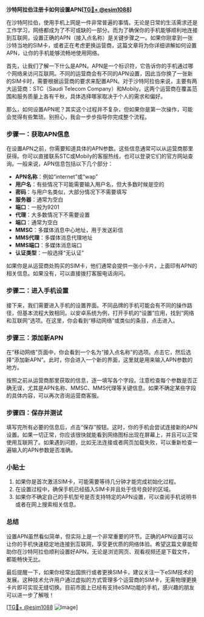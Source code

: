 **沙特阿拉伯注册卡如何设置APN[[TG💪+ @esim1088](https://t.me/s/esim1088)]**

在沙特阿拉伯，使用手机上网是一件非常普遍的事情。无论是日常的生活需求还是工作学习，网络都成为了不可或缺的一部分。而为了确保你的手机能够顺利地连接到互联网，设置正确的APN（接入点名称）是关键步骤之一。如果你刚拿到一张沙特当地的SIM卡，或者正在考虑更换运营商，这篇文章将为你详细讲解如何设置APN，让你的手机能够流畅地使用网络。

首先，让我们了解一下什么是APN。APN是一个标识符，它告诉你的手机通过哪个网络来访问互联网。不同的运营商会有不同的APN设置，因此当你换了一张新的SIM卡时，需要根据运营商的要求来配置APN。对于沙特阿拉伯来说，主要有两大运营商：STC（Saudi Telecom Company）和Mobily。这两个运营商在覆盖范围和服务质量上各有千秋，具体选择哪家取决于个人的需求和偏好。

那么，如何设置APN呢？其实这个过程并不复杂，但如果你是第一次操作，可能会觉得有些繁琐。别担心，我会一步步指导你完成整个流程。

### 步骤一：获取APN信息

在设置APN之前，你需要知道具体的APN参数。这些信息通常可以从运营商那里获得。你可以直接联系STC或Mobily的客服热线，也可以登录它们的官方网站查询。一般来说，APN信息包括以下几个部分：

- **APN名称**：例如“internet”或“wap”
- **用户名**：有些情况下可能需要输入用户名，但大多数时候是空的
- **密码**：与用户名类似，大部分情况下不需要填写
- **服务器**：通常为空白
- **端口**：一般为9201
- **代理**：大多数情况下不需要设置
- **端口**：通常为空白
- **MMSC**：多媒体消息中心地址，用于发送彩信
- **MMS代理**：多媒体消息代理地址
- **MMS端口**：多媒体消息端口
- **认证类型**：一般选择“无认证”

如果你是从运营商处购买的SIM卡，他们通常会提供一张小卡片，上面印有APN的相关信息。如果没有，可以直接拨打客服电话询问。

### 步骤二：进入手机设置

接下来，我们需要进入手机的设置界面。不同品牌的手机可能会有不同的操作路径，但基本流程大致相同。以安卓系统为例，打开手机的“设置”应用，找到“网络和互联网”选项。在这里，你会看到“移动网络”或类似的条目，点击进入。

### 步骤三：添加新APN

在“移动网络”页面中，你会看到一个名为“接入点名称”的选项。点击它，然后选择“添加新APN”。此时，你会进入一个新的界面，这里就是用来输入APN参数的地方。

按照之前从运营商那里获取的信息，逐一填写各个字段。注意检查每个参数是否正确无误，尤其是APN名称、MMSC、MMS代理等关键信息。如果不确定某些字段的具体内容，可以再次咨询运营商客服。

### 步骤四：保存并测试

填写完所有必要的信息后，点击“保存”按钮。这时，你的手机会尝试连接新的APN设置。如果一切正常，你应该很快就能看到网络图标出现在屏幕上，并且可以正常使用互联网了。如果遇到问题，比如无法连接或者网页加载失败，可以重新检查一遍输入的APN参数是否准确。

### 小贴士

1. 如果你是首次激活SIM卡，可能需要等待几分钟才能完成初始化过程。
2. 在设置过程中，确保手机已经插入SIM卡并且处于信号良好的区域。
3. 如果你不确定自己的手机型号是否支持特定的APN设置，可以查阅手机说明书或者在网上搜索相关信息。

### 总结

设置APN虽然看似简单，但实际上是一个非常重要的环节。正确的APN设置可以让你的手机快速稳定地连接到互联网，享受更优质的网络体验。希望这篇文章能帮助你在沙特阿拉伯顺利设置好APN，无论是浏览网页、观看视频还是下载文件，都能畅快无比。

最后提醒一下，如果你经常出国旅行或者更换SIM卡，建议关注一下eSIM技术的发展。这种技术允许用户通过虚拟的方式管理多个运营商的SIM卡，无需物理更换卡片即可实现无缝切换。目前市面上已经有支持eSIM功能的手机，感兴趣的朋友可以进一步了解哦！

[[TG💪+ @esim1088](https://t.me/s/esim1088) ![Image](https://i.postimg.cc/4NQfJmqS/Snipaste-2025-05-13-00-14-12.png)]